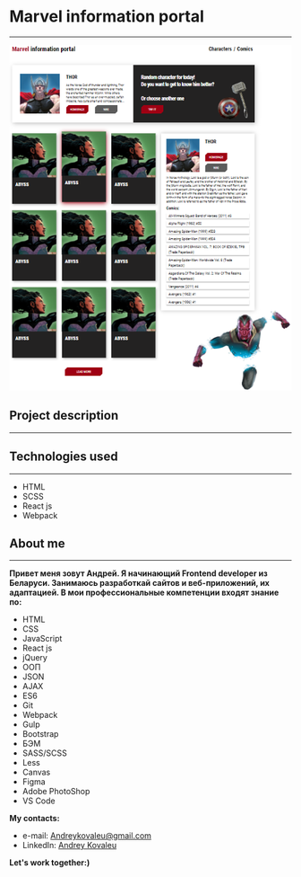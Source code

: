 # Marvel information portal
___

<p align="center">
  <img src="src/resources/img/application_screen.png" alt="Application screen"/>
</p>

## Project description
___

<!-- Возможности приложения:
1. производить поиск по имени или заданному фильтру
2. помечать сотрудников на повышение (клик на имя сотрудника)
3. можно редактировать зарплату (клик на поле с зарплатой)
4. премирование сотрудников (клик на иконку с печенькой)
5. удаление сотрудников из списка (клик на иконку с карзиной)
6. добавлять новых сотрудников -->

## Technologies used
___

- HTML
- SCSS
- React js
- Webpack

## About me
___

__Привет меня зовут Андрей. Я начинающий Frontend developer из Беларуси. Занимаюсь разработкай сайтов и веб-приложений, их адаптацией. В мои профессиональные компетенции входят знание по:__

 - HTML
 - CSS
 - JavaScript
 - React js
 - jQuery
 - ООП
 - JSON
 - AJAX
 - ES6
 - Git
 - Webpack
 - Gulp
 - Bootstrap
 - БЭМ
 - SASS/SCSS
 - Less
 - Canvas
 - Figma
 - Adobe PhotoShop
 - VS Code

 __My contacts:__ 
 - e-mail: Andreykovaleu@gmail.com
 - LinkedIn: [Andrey Kovaleu](https://www.linkedin.com/in/andrey-kovaleu)
 
 __Let's work together:)__